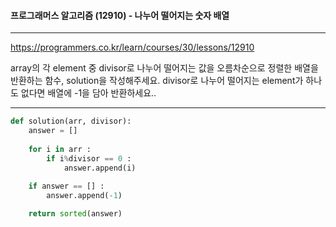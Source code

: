 #### 프로그래머스 알고리즘 (12910) - 나누어 떨어지는 숫자 배열

---

https://programmers.co.kr/learn/courses/30/lessons/12910

array의 각 element 중 divisor로 나누어 떨어지는 값을 오름차순으로 정렬한 배열을 반환하는 함수, solution을 작성해주세요.
divisor로 나누어 떨어지는 element가 하나도 없다면 배열에 -1을 담아 반환하세요..

---



```python
def solution(arr, divisor):
    answer = []
    
    for i in arr :
        if i%divisor == 0 :
            answer.append(i)
            
    if answer == [] :
        answer.append(-1)

    return sorted(answer)
```
